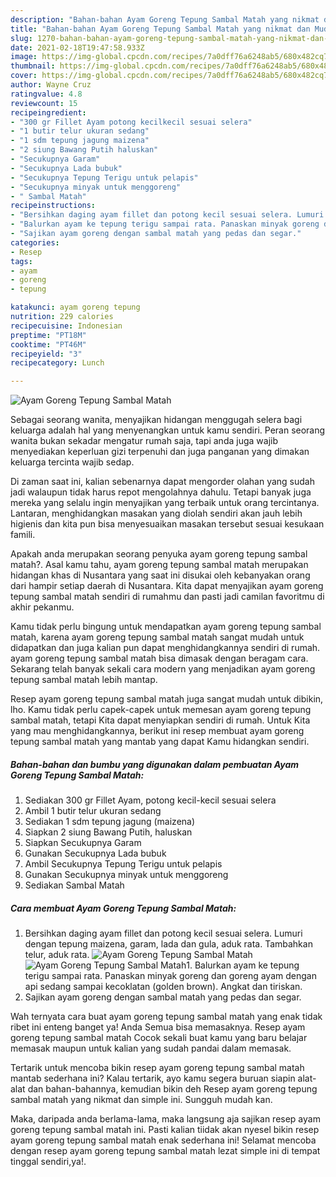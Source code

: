 ```yaml
---
description: "Bahan-bahan Ayam Goreng Tepung Sambal Matah yang nikmat dan Mudah Dibuat"
title: "Bahan-bahan Ayam Goreng Tepung Sambal Matah yang nikmat dan Mudah Dibuat"
slug: 1270-bahan-bahan-ayam-goreng-tepung-sambal-matah-yang-nikmat-dan-mudah-dibuat
date: 2021-02-18T19:47:58.933Z
image: https://img-global.cpcdn.com/recipes/7a0dff76a6248ab5/680x482cq70/ayam-goreng-tepung-sambal-matah-foto-resep-utama.jpg
thumbnail: https://img-global.cpcdn.com/recipes/7a0dff76a6248ab5/680x482cq70/ayam-goreng-tepung-sambal-matah-foto-resep-utama.jpg
cover: https://img-global.cpcdn.com/recipes/7a0dff76a6248ab5/680x482cq70/ayam-goreng-tepung-sambal-matah-foto-resep-utama.jpg
author: Wayne Cruz
ratingvalue: 4.8
reviewcount: 15
recipeingredient:
- "300 gr Fillet Ayam potong kecilkecil sesuai selera"
- "1 butir telur ukuran sedang"
- "1 sdm tepung jagung maizena"
- "2 siung Bawang Putih haluskan"
- "Secukupnya Garam"
- "Secukupnya Lada bubuk"
- "Secukupnya Tepung Terigu untuk pelapis"
- "Secukupnya minyak untuk menggoreng"
- " Sambal Matah"
recipeinstructions:
- "Bersihkan daging ayam fillet dan potong kecil sesuai selera. Lumuri dengan tepung maizena, garam, lada dan gula, aduk rata. Tambahkan telur, aduk rata."
- "Balurkan ayam ke tepung terigu sampai rata. Panaskan minyak goreng dan goreng ayam dengan api sedang sampai kecoklatan (golden brown). Angkat dan tiriskan."
- "Sajikan ayam goreng dengan sambal matah yang pedas dan segar."
categories:
- Resep
tags:
- ayam
- goreng
- tepung

katakunci: ayam goreng tepung 
nutrition: 229 calories
recipecuisine: Indonesian
preptime: "PT18M"
cooktime: "PT46M"
recipeyield: "3"
recipecategory: Lunch

---
```



![Ayam Goreng Tepung Sambal Matah](https://img-global.cpcdn.com/recipes/7a0dff76a6248ab5/680x482cq70/ayam-goreng-tepung-sambal-matah-foto-resep-utama.jpg)

Sebagai seorang wanita, menyajikan hidangan menggugah selera bagi keluarga adalah hal yang menyenangkan untuk kamu sendiri. Peran seorang  wanita bukan sekadar mengatur rumah saja, tapi anda juga wajib menyediakan keperluan gizi terpenuhi dan juga panganan yang dimakan keluarga tercinta wajib sedap.

Di zaman  saat ini, kalian sebenarnya dapat mengorder olahan yang sudah jadi walaupun tidak harus repot mengolahnya dahulu. Tetapi banyak juga mereka yang selalu ingin menyajikan yang terbaik untuk orang tercintanya. Lantaran, menghidangkan masakan yang diolah sendiri akan jauh lebih higienis dan kita pun bisa menyesuaikan masakan tersebut sesuai kesukaan famili. 



Apakah anda merupakan seorang penyuka ayam goreng tepung sambal matah?. Asal kamu tahu, ayam goreng tepung sambal matah merupakan hidangan khas di Nusantara yang saat ini disukai oleh kebanyakan orang dari hampir setiap daerah di Nusantara. Kita dapat menyajikan ayam goreng tepung sambal matah sendiri di rumahmu dan pasti jadi camilan favoritmu di akhir pekanmu.

Kamu tidak perlu bingung untuk mendapatkan ayam goreng tepung sambal matah, karena ayam goreng tepung sambal matah sangat mudah untuk didapatkan dan juga kalian pun dapat menghidangkannya sendiri di rumah. ayam goreng tepung sambal matah bisa dimasak dengan beragam cara. Sekarang telah banyak sekali cara modern yang menjadikan ayam goreng tepung sambal matah lebih mantap.

Resep ayam goreng tepung sambal matah juga sangat mudah untuk dibikin, lho. Kamu tidak perlu capek-capek untuk memesan ayam goreng tepung sambal matah, tetapi Kita dapat menyiapkan sendiri di rumah. Untuk Kita yang mau menghidangkannya, berikut ini resep membuat ayam goreng tepung sambal matah yang mantab yang dapat Kamu hidangkan sendiri.

<!--inarticleads1-->

##### Bahan-bahan dan bumbu yang digunakan dalam pembuatan Ayam Goreng Tepung Sambal Matah:

1. Sediakan 300 gr Fillet Ayam, potong kecil-kecil sesuai selera
1. Ambil 1 butir telur ukuran sedang
1. Sediakan 1 sdm tepung jagung (maizena)
1. Siapkan 2 siung Bawang Putih, haluskan
1. Siapkan Secukupnya Garam
1. Gunakan Secukupnya Lada bubuk
1. Ambil Secukupnya Tepung Terigu untuk pelapis
1. Gunakan Secukupnya minyak untuk menggoreng
1. Sediakan  Sambal Matah




<!--inarticleads2-->

##### Cara membuat Ayam Goreng Tepung Sambal Matah:

1. Bersihkan daging ayam fillet dan potong kecil sesuai selera. Lumuri dengan tepung maizena, garam, lada dan gula, aduk rata. Tambahkan telur, aduk rata.
<img src="https://img-global.cpcdn.com/steps/f81fe3aec35f58d8/160x128cq70/ayam-goreng-tepung-sambal-matah-langkah-memasak-1-foto.jpg" alt="Ayam Goreng Tepung Sambal Matah"><img src="https://img-global.cpcdn.com/steps/bac879d861521cf6/160x128cq70/ayam-goreng-tepung-sambal-matah-langkah-memasak-1-foto.jpg" alt="Ayam Goreng Tepung Sambal Matah">1. Balurkan ayam ke tepung terigu sampai rata. Panaskan minyak goreng dan goreng ayam dengan api sedang sampai kecoklatan (golden brown). Angkat dan tiriskan.
1. Sajikan ayam goreng dengan sambal matah yang pedas dan segar.




Wah ternyata cara buat ayam goreng tepung sambal matah yang enak tidak ribet ini enteng banget ya! Anda Semua bisa memasaknya. Resep ayam goreng tepung sambal matah Cocok sekali buat kamu yang baru belajar memasak maupun untuk kalian yang sudah pandai dalam memasak.

Tertarik untuk mencoba bikin resep ayam goreng tepung sambal matah mantab sederhana ini? Kalau tertarik, ayo kamu segera buruan siapin alat-alat dan bahan-bahannya, kemudian bikin deh Resep ayam goreng tepung sambal matah yang nikmat dan simple ini. Sungguh mudah kan. 

Maka, daripada anda berlama-lama, maka langsung aja sajikan resep ayam goreng tepung sambal matah ini. Pasti kalian tiidak akan nyesel bikin resep ayam goreng tepung sambal matah enak sederhana ini! Selamat mencoba dengan resep ayam goreng tepung sambal matah lezat simple ini di tempat tinggal sendiri,ya!.

